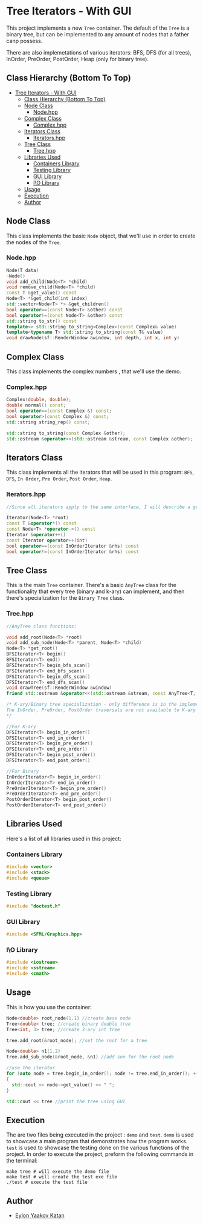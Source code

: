 # Tree Iterators - With GUI

This project implements a new `Tree` container.
The default of the `Tree` is a binary tree, but can be implemented to any amount of nodes that a father canp possess.

There are also implemetations of various iterators:
BFS, DFS (for all trees), InOrder, PreOrder, PostOrder, Heap (only for binary tree).

## Class Hierarchy (Bottom To Top)

- [Tree Iterators - With GUI](#tree-iterators---with-gui)
  - [Class Hierarchy (Bottom To Top)](#class-hierarchy-bottom-to-top)
  - [Node Class](#node-class)
    - [Node.hpp](#nodehpp)
  - [Complex Class](#complex-class)
    - [Complex.hpp](#complexhpp)
  - [Iterators Class](#iterators-class)
    - [Iterators.hpp](#iteratorshpp)
  - [Tree Class](#tree-class)
    - [Tree.hpp](#treehpp)
  - [Libraries Used](#libraries-used)
    - [Containers Library](#containers-library)
    - [Testing Library](#testing-library)
    - [GUI Library](#gui-library)
    - [I\\O Library](#io-library)
  - [Usage](#usage)
  - [Execution](#execution)
  - [Author](#author)

## Node Class

This class implements the basic `Node` object, that we'll use in order to create the nodes of the `Tree`.

### Node.hpp

```cpp
Node(T data)
~Node()
void add_child(Node<T> *child)
void remove_child(Node<T> *child)
const T &get_value() const
Node<T> *&get_child(int index)
std::vector<Node<T> *> &get_children()
bool operator==(const Node<T> &other) const
bool operator!=(const Node<T> &other) const
std::string to_str() const
template<> std::string to_string<Complex>(const Complex& value)
template<typename T> std::string to_string(const T& value)
void drawNode(sf::RenderWindow &window, int depth, int x, int y)
```

## Complex Class

This class implements the complex numbers , that we'll use the demo.

### Complex.hpp

```c++
Complex(double, double);
double normal() const;
bool operator==(const Complex &) const;
bool operator>(const Complex &) const;
std::string string_rep() const;

std::string to_string(const Complex &other);
std::ostream &operator<<(std::ostream &stream, const Complex &other);
```

## Iterators Class

This class implements all the iterators that will be used in this program: `BFS`, `DFS`, `In Order`, `Pre Order`, `Post Order`, `Heap`.

### Iterators.hpp

```c++
//Since all iterators apply to the same interface, I will describe a general iterator:

Iterator(Node<T> *root)
const T &operator*() const
const Node<T> *operator->() const
Iterator &operator++()
const Iterator operator++(int)
bool operator==(const InOrderIterator &rhs) const
bool operator!=(const InOrderIterator &rhs) const
```

## Tree Class

This is the main `Tree` container. There's a basic `AnyTree` class for the functionality that every tree (binary and k-ary) can implement, and then there's specialization for the `Binary Tree` class.

### Tree.hpp

```cpp
//AnyTree class functions:

void add_root(Node<T> *root)
void add_sub_node(Node<T> *parent, Node<T> *child)
Node<T> *get_root()
BFSIterator<T> begin()
BFSIterator<T> end()
BFSIterator<T> begin_bfs_scan()
BFSIterator<T> end_bfs_scan()
DFSIterator<T> begin_dfs_scan()
DFSIterator<T> end_dfs_scan()
void drawTree(sf::RenderWindow &window)
friend std::ostream &operator<<(std::ostream &stream, const AnyTree<T, N> &other)

/* K-ary/Binary tree specialization - only difference is in the implementation:
The InOrder, PreOrder, PostOrder traversals are not available to K-ary trees, so they're implemented using the DFSIterator
*/

//For K-ary
DFSIterator<T> begin_in_order()
DFSIterator<T> end_in_order()
DFSIterator<T> begin_pre_order()
DFSIterator<T> end_pre_order()
DFSIterator<T> begin_post_order()
DFSIterator<T> end_post_order()

//For Binary
InOrderIterator<T> begin_in_order()
InOrderIterator<T> end_in_order()
PreOrderIterator<T> begin_pre_order()
PreOrderIterator<T> end_pre_order()
PostOrderIterator<T> begin_post_order()
PostOrderIterator<T> end_post_order()
```

## Libraries Used

Here's a list of all libraries used in this project:

### Containers Library

```c++
#include <vector>
#include <stack>
#include <queue>
```

### Testing Library

```c++
#include "doctest.h"
```

### GUI Library

```c++
#include <SFML/Graphics.hpp>
```

### I\O Library

```c++
#include <iostream>
#include <sstream>
#include <cmath>
```

## Usage

This is how you use the container:

```c++
Node<double> root_node(1.1) //create base node
Tree<double> tree; //create binary double tree
Tree<int, 3> tree; //create 3-ary int tree

tree.add_root(&root_node); //set the root for a tree

Node<double> n1(1.2)
tree.add_sub_node(&root_node, &n1) //add son for the root node

//use the iterator
for (auto node = tree.begin_in_order(); node != tree.end_in_order(); ++node)
{
  std::cout << node->get_value() << " ";
}

std::cout << tree //print the tree using GUI
```

## Execution

The are two files being executed in the project : `demo` and `test`.
`demo` is used to showcase a main program that demonstrates how the program works.
`test` is used to showcase the testing done on the various functions of the project.
In order to execute the project, preform the following commands in the terminal:

```make
make tree # will execute the demo file
make test # will create the test exe file
./test # execute the test file
```

## Author

- [Eylon Yaakov Katan](https://github.com/eylonk14)

